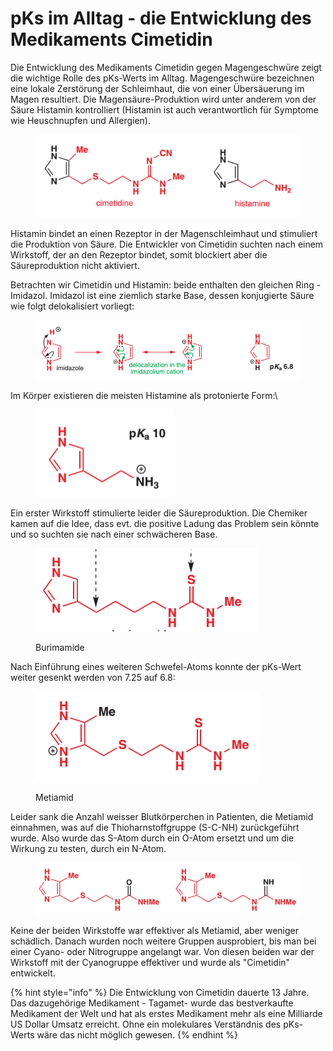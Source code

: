 # pKs im Alltag - die Entwicklung des Medikaments Cimetidin

Die Entwicklung des Medikaments Cimetidin gegen Magengeschwüre zeigt die wichtige Rolle des pKs-Werts im Alltag. Magengeschwüre bezeichnen eine lokale Zerstörung der Schleimhaut, die von einer Übersäuerung im Magen resultiert. Die Magensäure-Produktion wird unter anderem von der Säure Histamin kontrolliert (Histamin ist auch verantwortlich für Symptome wie Heuschnupfen und Allergien).

<figure><img src="../.gitbook/assets/image (16).png" alt=""><figcaption></figcaption></figure>

Histamin bindet an einen Rezeptor in der Magenschleimhaut und stimuliert die Produktion von Säure. Die Entwickler von Cimetidin suchten nach einem Wirkstoff, der an den Rezeptor bindet, somit blockiert aber die Säureproduktion nicht aktiviert.

Betrachten wir Cimetidin und Histamin: beide enthalten den gleichen Ring - Imidazol. Imidazol ist eine ziemlich starke Base, dessen konjugierte Säure wie folgt delokalisiert vorliegt:

<figure><img src="../.gitbook/assets/image (74).png" alt=""><figcaption></figcaption></figure>

Im Körper existieren die meisten Histamine als protonierte Form:\


<figure><img src="../.gitbook/assets/image (53).png" alt=""><figcaption></figcaption></figure>

Ein erster Wirkstoff stimulierte leider die Säureproduktion. Die Chemiker kamen auf die Idee, dass evt. die positive Ladung das Problem sein könnte und so suchten sie nach einer schwächeren Base.

<figure><img src="../.gitbook/assets/image (87).png" alt=""><figcaption><p>Burimamide</p></figcaption></figure>

Nach Einführung eines weiteren Schwefel-Atoms konnte der pKs-Wert weiter gesenkt werden von 7.25 auf 6.8:

<figure><img src="../.gitbook/assets/image (22).png" alt=""><figcaption><p>Metiamid</p></figcaption></figure>

Leider sank die Anzahl weisser Blutkörperchen in Patienten, die Metiamid einnahmen, was auf die Thioharnstoffgruppe (S-C-NH) zurückgeführt wurde. Also wurde das S-Atom durch ein O-Atom ersetzt und um die Wirkung zu testen, durch ein N-Atom.

<figure><img src="../.gitbook/assets/image (66).png" alt=""><figcaption></figcaption></figure>

Keine der beiden Wirkstoffe war effektiver als Metiamid, aber weniger schädlich. Danach wurden noch weitere Gruppen ausprobiert, bis man bei einer Cyano- oder Nitrogruppe angelangt war. Von diesen beiden war der Wirkstoff mit der Cyanogruppe effektiver und wurde als "Cimetidin" entwickelt.

{% hint style="info" %}
Die Entwicklung von Cimetidin dauerte 13 Jahre. Das dazugehörige Medikament - Tagamet- wurde das bestverkaufte Medikament der Welt und hat als erstes Medikament mehr als eine Milliarde US Dollar Umsatz erreicht. Ohne ein molekulares Verständnis des pKs-Werts wäre das nicht möglich gewesen.&#x20;
{% endhint %}
